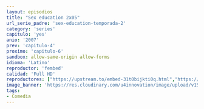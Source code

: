 ```yaml
---
layout: episodios
title: "Sex education 2x05"
url_serie_padre: 'sex-education-temporada-2'
category: 'series'
capitulo: 'yes'
anio: '2007'
prev: 'capitulo-4'
proximo: 'capitulo-6'
sandbox: allow-same-origin allow-forms
idioma: 'Latino'
reproductor: 'fembed'
calidad: 'Full HD'
reproductores: ["https://upstream.to/embed-31t0bijkti0q.html","https://upstream.to/embed-lyadkbhmdpn0.html","https://animekao.xyz/v/pylmebm4p-e-x4p","https://embed.mystream.to/fj0u6qu8zxbe","https://gdriveplayer.co/embed2.php?link=MtusE5BpzFwNUB%252BWwakS8wBGGn9r7B0nvm%252BCU4cPkbhpqKhRoX1gfZNQDvLIxQ46Qel%252B7BdbRIqmKgFvd5CP5j1iD2hMqu1m0AY8SA1NRl2qGqhQKxpbECwg9K9X0Sd%252BULjEKbo3qhI8cL9yX9k3eJH4KcfmtQQLVay290dYYYdfZSJVhWSqL%252BR%252BB%252BeNBti2B0wE%252BIR%252Bs8ULyL3aKIvrNn"]
image_banner: 'https://res.cloudinary.com/u4innovation/image/upload/v1565906678/sex-poster-min_yeylaj.jpg'
tags:
- Comedia
---
```












